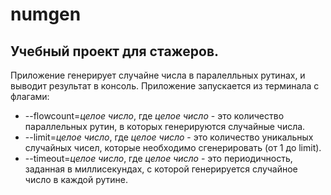 # numgen
## Учебный проект для стажеров.
Приложение генерирует случайне числа в паралелльных рутинах, и выводит результат в консоль.
Приложение запускается из терминала с флагами:
* --flowcount=*целое число*, где *целое число* - это количество параллельных рутин, в которых генерируются случайные числа.
* --limit=*целое число*, где *целое число* - это количество уникальных случайных чисел, которые необходимо сгенерировать (от 1 до limit).
* --timeout=*целое число*, где *целое число* - это периодичность, заданная в миллисекундах, с которой генерируется случайное число в каждой рутине.
